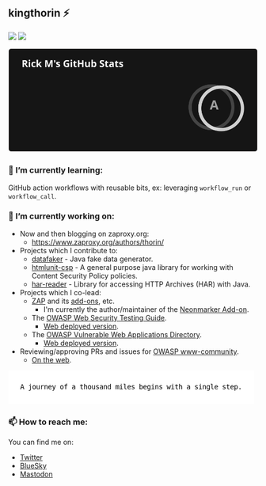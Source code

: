 ## kingthorin :zap:

<!--
Here are some ideas to get you started:

- 🔭 I’m currently working on ...
- 🌱 I’m currently learning ...
- 👯 I’m looking to collaborate on ...
- 🤔 I’m looking for help with ...
- 💬 Ask me about ...
- 📫 How to reach me: ...
- 😄 Pronouns: ...
- ⚡ Fun fact: ...
-->
[![](https://img.shields.io/static/v1?label=Distinguished+Lifetime+Member&message=2023&logo=OWASP&color=blue)](https://owasp.org/awards/)
[![](https://img.shields.io/static/v1?label=waspy&message=2021&logo=OWASP&color=blue)](https://owasp.org/awards/)

<picture>
  <source
    id="dark_img" srcset="https://raw.githubusercontent.com/kingthorin/kingthorin/main/${DARK}"
    media="(prefers-color-scheme: dark)"
  />
  <source
    id="light_img" srcset="https://raw.githubusercontent.com/kingthorin/kingthorin/main/${LIGHT}"
    media="(prefers-color-scheme: light), (prefers-color-scheme: no-preference)"
  />
  <img src="https://raw.githubusercontent.com/kingthorin/kingthorin/main/stats.svg" />
</picture>

### 🌱 I’m currently learning:

GitHub action workflows with reusable bits, ex: leveraging `workflow_run` or `workflow_call`.

### 🔭 I’m currently working on:
- Now and then blogging on zaproxy.org:
  - https://www.zaproxy.org/authors/thorin/
- Projects which I contribute to:
  - [datafaker](https://github.com/datafaker-net/datafaker/) - Java fake data generator.
  - [htmlunit-csp](https://github.com/HtmlUnit/htmlunit-csp) - A general purpose java library for working with Content Security Policy policies.
  - [har-reader](https://github.com/sdstoehr/har-reader) - Library for accessing HTTP Archives (HAR) with Java.
- Projects which I co-lead:
  - [ZAP](https://github.com/zaproxy/zaproxy) and its [add-ons](https://github.com/zaproxy/zap-extensions), etc.
    - I'm currently the author/maintainer of the [Neonmarker Add-on](https://github.com/kingthorin/neonmarker).
  - The [OWASP Web Security Testing Guide](https://github.com/OWASP/wstg).
    - [Web deployed version](https://owasp.org/www-project-web-security-testing-guide/).
  - The [OWASP Vulnerable Web Applications Directory](https://github.com/OWASP/OWASP-VWAD).
    - [Web deployed version](https://owasp.org/www-project-vulnerable-web-applications-directory/).
- Reviewing/approving PRs and issues for [OWASP www-community](https://github.com/OWASP/www-community).
  - [On the web](https://owasp.org/www-community/).

![Quote](https://raw.githubusercontent.com/kingthorin/kingthorin/main/qotd.png)

### 📫 How to reach me:
You can find me on: 
- [Twitter](https://twitter.com/kingthorin_rm)
- [BlueSky](https://bsky.app/profile/kingthorin.bsky.social)
- [Mastodon](https://infosec.exchange/@kingthorin_rm)

